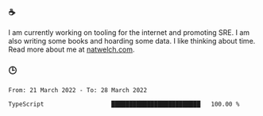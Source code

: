 ### ☕

I am currently working on tooling for the internet and promoting SRE. I am also writing some books and hoarding some data. I like thinking about time. Read more about me at [natwelch.com](https://natwelch.com).

### 🕒

<!--START_SECTION:waka-->

```text
From: 21 March 2022 - To: 28 March 2022

TypeScript                   █████████████████████████   100.00 %
```

<!--END_SECTION:waka-->
